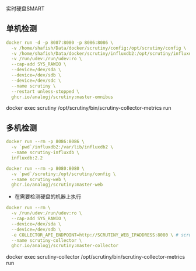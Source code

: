 实时硬盘SMART
## 单机检测
``` yml
docker run -d -p 8087:8080 -p 8086:8086 \
  -v /home/shafish/Data/docker/scrutiny/config:/opt/scrutiny/config \
  -v /home/shafish/Data/docker/scrutiny/influxdb2:/opt/scrutiny/influxdb \
  -v /run/udev:/run/udev:ro \
  --cap-add SYS_RAWIO \
  --device=/dev/sda \
  --device=/dev/sdb \
  --device=/dev/sdc \
  --name scrutiny \
  --restart unless-stopped \
  ghcr.io/analogj/scrutiny:master-omnibus
```

docker exec scrutiny /opt/scrutiny/bin/scrutiny-collector-metrics run

## 多机检测
``` yml
docker run --rm -p 8086:8086 \
  -v `pwd`/influxdb2:/var/lib/influxdb2 \
  --name scrutiny-influxdb \
  influxdb:2.2

docker run --rm -p 8080:8080 \
  -v `pwd`/scrutiny:/opt/scrutiny/config \
  --name scrutiny-web \
  ghcr.io/analogj/scrutiny:master-web
```
- 在需要检测硬盘的机器上执行
``` yml
docker run --rm \
  -v /run/udev:/run/udev:ro \
  --cap-add SYS_RAWIO \
  --device=/dev/sda \
  --device=/dev/sdb \
  -e COLLECTOR_API_ENDPOINT=http://SCRUTINY_WEB_IPADDRESS:8080 \ # scrutiny-web机器所在ip
  --name scrutiny-collector \
  ghcr.io/analogj/scrutiny:master-collector
```

docker exec scrutiny-collector /opt/scrutiny/bin/scrutiny-collector-metrics run